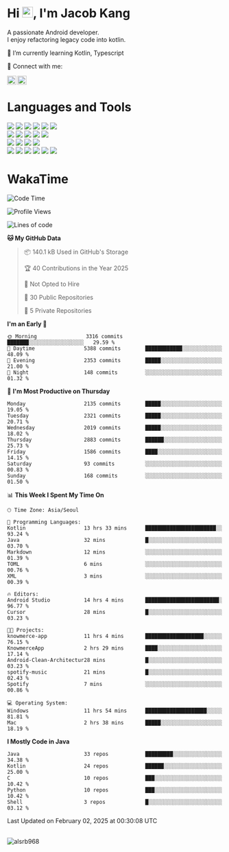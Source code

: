 # Hi <img src="https://media.giphy.com/media/hvRJCLFzcasrR4ia7z/giphy.gif" width="25px">, I'm Jacob Kang
A passionate Android developer.
</br>
I enjoy refactoring legacy code into kotlin.

🌱 I’m currently learning Kotlin, Typescript

🤝 Connect with me:

<a href="https://www.linkedin.com/in/minkyu-kang-b7477b1b2/"><img align="left" src="https://raw.githubusercontent.com/yushi1007/yushi1007/main/images/linkedin.svg" alt="Minkyu Kang | LinkedIn" width="21px"/></a>
<a href="https://www.instagram.com/_jacob_kang/"><img align="left" src="https://raw.githubusercontent.com/yushi1007/yushi1007/main/images/instagram.svg" alt="Jacob Kang | Instagram" width="21px"/></a>

</br>

# Languages and Tools

<div align="left">
<img src="https://img.shields.io/badge/java-007396?logo=java&logoColor=white"/>
<img src="https://img.shields.io/badge/kotlin-7F52FF?logo=kotlin&logoColor=white"/>
<img src="https://img.shields.io/badge/python-3776AB?logo=python&logoColor=white"/>
<img src="https://img.shields.io/badge/bash shell-4EAA25?logo=gnubash&logoColor=white"/>
<img src="https://img.shields.io/badge/c-A8B9CC?logo=c&logoColor=white"/>
<img src="https://img.shields.io/badge/c++-00599C?logo=c%2b%2b&logoColor=white"/>
</div>
<div align="left">
<img src="https://img.shields.io/badge/git-F05032?logo=git&logoColor=white"/>
<img src="https://img.shields.io/badge/github-181717?logo=github&logoColor=white"/>
<img src="https://img.shields.io/badge/mysql-4479A1?logo=mysql&logoColor=white"/>
<img src="https://img.shields.io/badge/sqlite-003B57?logo=sqlite&logoColor=white"/>
<img src="https://img.shields.io/badge/amazon AWS-232F3E?logo=amazonaws&logoColor=white"/>
</div>
<div align="left">
<img src="https://img.shields.io/badge/android-3DDC84?logo=android&logoColor=white"/>
<img src="https://img.shields.io/badge/linux-FCC624?logo=linux&logoColor=white"/>
<img src="https://img.shields.io/badge/flask-000000?logo=flask&logoColor=white"/>
<img src="https://img.shields.io/badge/arduino-00979D?logo=arduino&logoColor=white"/>
</div>
<div align="left">
<img src="https://img.shields.io/badge/slack-4A154B?logo=slack&logoColor=white"/>
<img src="https://img.shields.io/badge/notion-000000?logo=notion&logoColor=white"/>
<img src="https://img.shields.io/badge/jira-0052CC?logo=jira&logoColor=white"/>
<img src="https://img.shields.io/badge/postman-FF6C37?logo=postman&logoColor=white"/>
<img src="https://img.shields.io/badge/intellij-000000?logo=intellijidea&logoColor=white"/>
<img src="https://img.shields.io/badge/pycharm-000000?logo=pycharm&logoColor=white"/>
</div>

# WakaTime

<!--START_SECTION:waka-->
![Code Time](http://img.shields.io/badge/Code%20Time-4%2C618%20hrs%2017%20mins-blue)

![Profile Views](http://img.shields.io/badge/Profile%20Views-0-blue)

![Lines of code](https://img.shields.io/badge/From%20Hello%20World%20I%27ve%20Written-5.3%20million%20lines%20of%20code-blue)

**🐱 My GitHub Data** 

> 📦 140.1 kB Used in GitHub's Storage 
 > 
> 🏆 40 Contributions in the Year 2025
 > 
> 🚫 Not Opted to Hire
 > 
> 📜 30 Public Repositories 
 > 
> 🔑 5 Private Repositories 
 > 
**I'm an Early 🐤** 

```text
🌞 Morning                3316 commits        ███████░░░░░░░░░░░░░░░░░░   29.59 % 
🌆 Daytime                5388 commits        ████████████░░░░░░░░░░░░░   48.09 % 
🌃 Evening                2353 commits        █████░░░░░░░░░░░░░░░░░░░░   21.00 % 
🌙 Night                  148 commits         ░░░░░░░░░░░░░░░░░░░░░░░░░   01.32 % 
```
📅 **I'm Most Productive on Thursday** 

```text
Monday                   2135 commits        █████░░░░░░░░░░░░░░░░░░░░   19.05 % 
Tuesday                  2321 commits        █████░░░░░░░░░░░░░░░░░░░░   20.71 % 
Wednesday                2019 commits        █████░░░░░░░░░░░░░░░░░░░░   18.02 % 
Thursday                 2883 commits        ██████░░░░░░░░░░░░░░░░░░░   25.73 % 
Friday                   1586 commits        ████░░░░░░░░░░░░░░░░░░░░░   14.15 % 
Saturday                 93 commits          ░░░░░░░░░░░░░░░░░░░░░░░░░   00.83 % 
Sunday                   168 commits         ░░░░░░░░░░░░░░░░░░░░░░░░░   01.50 % 
```


📊 **This Week I Spent My Time On** 

```text
🕑︎ Time Zone: Asia/Seoul

💬 Programming Languages: 
Kotlin                   13 hrs 33 mins      ███████████████████████░░   93.24 % 
Java                     32 mins             █░░░░░░░░░░░░░░░░░░░░░░░░   03.70 % 
Markdown                 12 mins             ░░░░░░░░░░░░░░░░░░░░░░░░░   01.39 % 
TOML                     6 mins              ░░░░░░░░░░░░░░░░░░░░░░░░░   00.76 % 
XML                      3 mins              ░░░░░░░░░░░░░░░░░░░░░░░░░   00.39 % 

🔥 Editors: 
Android Studio           14 hrs 4 mins       ████████████████████████░   96.77 % 
Cursor                   28 mins             █░░░░░░░░░░░░░░░░░░░░░░░░   03.23 % 

🐱‍💻 Projects: 
knowmerce-app            11 hrs 4 mins       ███████████████████░░░░░░   76.15 % 
KnowmerceApp             2 hrs 29 mins       ████░░░░░░░░░░░░░░░░░░░░░   17.14 % 
Android-Clean-Architectur28 mins             █░░░░░░░░░░░░░░░░░░░░░░░░   03.23 % 
spotify-music            21 mins             █░░░░░░░░░░░░░░░░░░░░░░░░   02.43 % 
Spotify                  7 mins              ░░░░░░░░░░░░░░░░░░░░░░░░░   00.86 % 

💻 Operating System: 
Windows                  11 hrs 54 mins      ████████████████████░░░░░   81.81 % 
Mac                      2 hrs 38 mins       █████░░░░░░░░░░░░░░░░░░░░   18.19 % 
```

**I Mostly Code in Java** 

```text
Java                     33 repos            █████████░░░░░░░░░░░░░░░░   34.38 % 
Kotlin                   24 repos            ██████░░░░░░░░░░░░░░░░░░░   25.00 % 
C                        10 repos            ███░░░░░░░░░░░░░░░░░░░░░░   10.42 % 
Python                   10 repos            ███░░░░░░░░░░░░░░░░░░░░░░   10.42 % 
Shell                    3 repos             █░░░░░░░░░░░░░░░░░░░░░░░░   03.12 % 
```




 Last Updated on February 02, 2025 at 00:30:08 UTC
<!--END_SECTION:waka-->

</br>

<div align="left">
<img align="left" src="https://github-readme-stats.vercel.app/api/top-langs?username=alsrb968&show_icons=true&locale=en&layout=compact&theme=dark" alt="alsrb968" />
</div>
